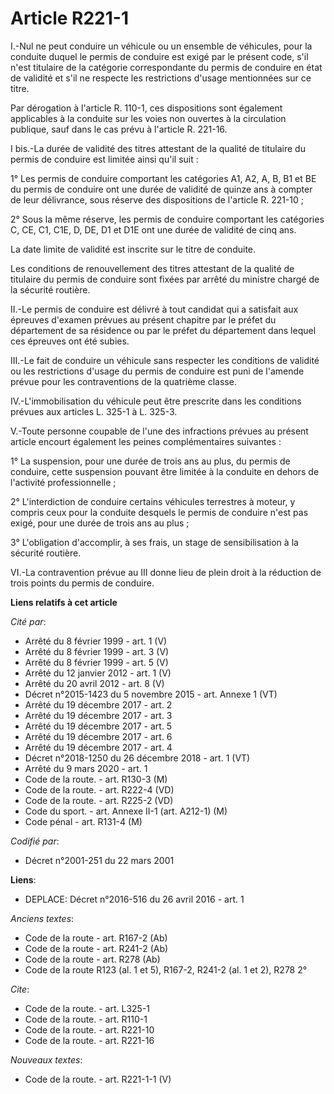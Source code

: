 # Article R221-1

I.-Nul ne peut conduire un véhicule ou un ensemble de véhicules, pour la conduite duquel le permis de conduire est exigé par
le présent code, s'il n'est titulaire de la catégorie correspondante du permis de conduire en état de validité et s'il ne
respecte les restrictions d'usage mentionnées sur ce titre. 

Par dérogation à l'article R. 110-1, ces dispositions sont également applicables à la conduite sur les voies non ouvertes à
la circulation publique, sauf dans le cas prévu à l'article R. 221-16. 

I bis.-La durée de validité des titres attestant de la qualité de titulaire du permis de conduire est limitée ainsi qu'il
suit : 

1° Les permis de conduire comportant les catégories A1, A2, A, B, B1 et BE du permis de conduire ont une durée de validité de
quinze ans à compter de leur délivrance, sous réserve des dispositions de l'article R. 221-10 ; 

2° Sous la même réserve, les permis de conduire comportant les catégories C, CE, C1, C1E, D, DE, D1 et D1E ont une durée de
validité de cinq ans. 

La date limite de validité est inscrite sur le titre de conduite. 

Les conditions de renouvellement des titres attestant de la qualité de titulaire du permis de conduire sont fixées par arrêté
du ministre chargé de la sécurité routière. 

II.-Le permis de conduire est délivré à tout candidat qui a satisfait aux épreuves d'examen prévues au présent chapitre par
le préfet du département de sa résidence ou par le préfet du département dans lequel ces épreuves ont été subies. 

III.-Le fait de conduire un véhicule sans respecter les conditions de validité ou les restrictions d'usage du permis de
conduire est puni de l'amende prévue pour les contraventions de la quatrième classe. 

IV.-L'immobilisation du véhicule peut être prescrite dans les conditions prévues aux articles L. 325-1 à L. 325-3. 

V.-Toute personne coupable de l'une des infractions prévues au présent article encourt également les peines complémentaires
suivantes : 

1° La suspension, pour une durée de trois ans au plus, du permis de conduire, cette suspension pouvant être limitée à la
conduite en dehors de l'activité professionnelle ; 

2° L'interdiction de conduire certains véhicules terrestres à moteur, y compris ceux pour la conduite desquels le permis de
conduire n'est pas exigé, pour une durée de trois ans au plus ; 

3° L'obligation d'accomplir, à ses frais, un stage de sensibilisation à la sécurité routière. 

VI.-La contravention prévue au III donne lieu de plein droit à la réduction de trois points du permis de conduire.

**Liens relatifs à cet article**

_Cité par_:

  - Arrêté du 8 février 1999 - art. 1 (V)
  - Arrêté du 8 février 1999 - art. 3 (V)
  - Arrêté du 8 février 1999 - art. 5 (V)
  - Arrêté du 12 janvier 2012 - art. 1 (V)
  - Arrêté du 20 avril 2012 - art. 8 (V)
  - Décret n°2015-1423 du 5 novembre 2015 - art. Annexe 1 (VT)
  - Arrêté du 19 décembre 2017 - art. 2
  - Arrêté du 19 décembre 2017 - art. 3
  - Arrêté du 19 décembre 2017 - art. 5
  - Arrêté du 19 décembre 2017 - art. 6
  - Arrêté du 19 décembre 2017 - art. 4
  - Décret n°2018-1250 du 26 décembre 2018 - art. 1 (VT)
  - Arrêté du 9 mars 2020 - art. 1
  - Code de la route. - art. R130-3 (M)
  - Code de la route. - art. R222-4 (VD)
  - Code de la route. - art. R225-2 (VD)
  - Code du sport. - art. Annexe II-1 (art. A212-1) (M)
  - Code pénal - art. R131-4 (M)

_Codifié par_:

  - Décret n°2001-251 du 22 mars 2001

**Liens**:

  - DEPLACE: Décret n°2016-516 du 26 avril 2016 - art. 1

_Anciens textes_:

  - Code de la route - art. R167-2 (Ab)
  - Code de la route - art. R241-2 (Ab)
  - Code de la route - art. R278 (Ab)
  - Code de la route R123 (al. 1 et 5), R167-2, R241-2 (al. 1 et 2), R278 2°

_Cite_:

  - Code de la route. - art. L325-1
  - Code de la route. - art. R110-1
  - Code de la route. - art. R221-10
  - Code de la route. - art. R221-16

_Nouveaux textes_:

  - Code de la route. - art. R221-1-1 (V)
